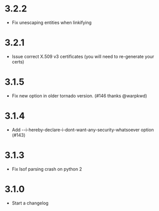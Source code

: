3.2.2
=====

* Fix unescaping entities when linkifying

3.2.1
=====

* Issue correct X.509 v3 certificates (you will need to re-generate your certs)

3.1.5
=====

* Fix new option in older tornado version. (#146 thanks @warpkwd)

3.1.4
=====

* Add --i-hereby-declare-i-dont-want-any-security-whatsoever option (#143)

3.1.3
=====

* Fix lsof parsing crash on python 2

3.1.0
=====

* Start a changelog
